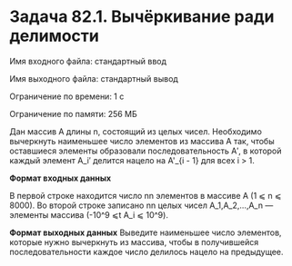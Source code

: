 # Задача 82.1. Вычёркивание ради делимости

Имя входного файла: стандартный ввод

Имя выходного файла: стандартный вывод

Ограничение по времени: 1 с

Ограничение по памяти: 256 МБ

Дан массив A длины n, состоящий из целых чисел. Необходимо вычеркнуть наименьшее число элементов из массива A так, чтобы оставшиеся элементы образовали последовательность A′, в которой каждый элемент A_i′ делится нацело на A'_{i - 1}
для всех i > 1.

**Формат входных данных**

В первой строке находится число nn элементов в массиве A (1 ⩽ n ⩽ 8000).
Во второй строке записано nn целых чисел A_1,A_2,…,A_n — элементы массива (-10^9 ⩽t A_i ⩽ 10^9).

**Формат выходных данных**
Выведите наименьшее число элементов, которые нужно вычеркнуть из массива, чтобы в получившейся последовательности каждое число делилось нацело на предыдущее.

